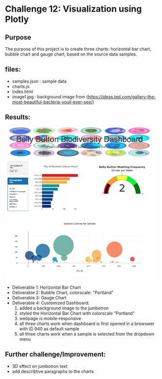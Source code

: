 # Challenge 12: Visualization using Plotly
## Purpose
The purpose of this project is to create three charts: horizontal bar chart, bubble chart and gauge chart, based on the source data samples.  
## files:
- samples.json : sample data
- charts.js
- index.html
- image1.jpg : background image from (https://ideas.ted.com/gallery-the-most-beautiful-bacteria-youll-ever-see/)

## Results:  
![resultscreenshot](https://github.com/kaylaisnomyname/plotlydiploy/blob/main/resultScreenshot.jpg?raw=true)  
- Deliverable 1: Horizontal Bar Chart
- Deliverable 2: Bubble Chart, colorscale: "Portland"
- Deliverable 3: Gauge Chart
- Deliverable 4: Customized Dashboard:
  1. added a background image to the jumbotron
  2. styled the Horizontal Bar Chart with colorscale "Portland"
  3. webpage is mobile-responsive
  4. all three charts work when dashboard is first opened in a browswer with ID 940 as default sample
  5. all three charts work when a sample is selected from the dropdown menu

## Further challenge/Improvement:
- 3D effect on jumbotron text
- add describtive paragraphs to the charts

